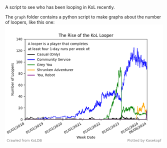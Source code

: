 A script to see who has been looping in KoL recently.

The `graph` folder contains a python script to make graphs about the number of loopers, like this one:
![graph of loopers over time](https://github.com/Kasekopf/loopers/blob/main/graph/output.png?raw=true)
